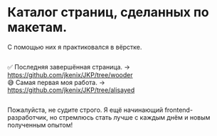 # Каталог страниц, сделанных по макетам.
С помощью них я практиковался в вёрстке.
```
```
:white_check_mark: Последняя завершённая страница. -> https://github.com/jkenix/JKP/tree/wooder  
:sweat_smile: Самая первая моя работа. -> https://github.com/jkenix/JKP/tree/alisayed
```
```
Пожалуйста, не судите строго. Я ещё начинающий frontend-разработчик, но стремлюсь стать лучше с каждым днём и новым полученным опытом!
